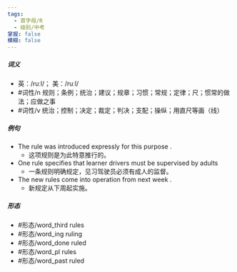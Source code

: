 ```yaml
---
tags:
  - 首字母/R
  - 级别/中考
掌握: false
模糊: false
---
```

##### 词义
- 英：/ruːl/； 美：/ruːl/
- #词性/n  规则；条例；统治；建议；规章；习惯；常规；定律；尺；惯常的做法；应做之事
- #词性/v  统治；控制；决定；裁定；判决；支配；操纵；用直尺等画（线）
##### 例句
- The rule was introduced expressly for this purpose .
	- 这项规则是为此特意推行的。
- One rule specifies that learner drivers must be supervised by adults
	- 一条规则明确规定，见习驾驶员必须有成人的监督。
- The new rules come into operation from next week .
	- 新规定从下周起实施。
##### 形态
- #形态/word_third rules
- #形态/word_ing ruling
- #形态/word_done ruled
- #形态/word_pl rules
- #形态/word_past ruled
